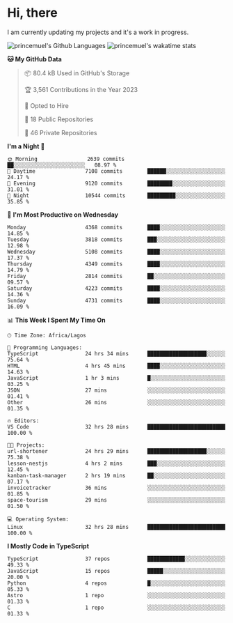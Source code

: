 # Hi, there

<!--
**princemuel/princemuel** is a ✨ _special_ ✨ repository because its `README.md` (this file) appears on your GitHub profile.

Here are some ideas to get you started:

- 🔭 I’m currently working on ...
- 🌱 I’m currently learning ...
- 👯 I’m looking to collaborate on ...
- 🤔 I’m looking for help with ...
- 💬 Ask me about ...
- 📫 How to reach me: ...
- 😄 Pronouns: ...
- ⚡ Fun fact: ...
-->

I am currently updating my projects and it's a work in progress.

![princemuel's Github Languages](https://github-readme-stats.vercel.app/api/top-langs/?username=princemuel&text_color=586069&layout=compact&hide_border=true&title_color=0366d6&count_private=true&include_all_commits=true&theme=tokyonight&show_icons=true)
![princemuel's wakatime stats](https://github-readme-stats.vercel.app/api/wakatime?username=princemuel&text_color=586069&layout=compact&hide_border=true&title_color=0366d6&count_private=true&include_all_commits=true&theme=tokyonight&show_icons=true)

<!--START_SECTION:waka-->
**🐱 My GitHub Data** 

> 📦 80.4 kB Used in GitHub's Storage 
 > 
> 🏆 3,561 Contributions in the Year 2023
 > 
> 💼 Opted to Hire
 > 
> 📜 18 Public Repositories 
 > 
> 🔑 46 Private Repositories 
 > 
**I'm a Night 🦉** 

```text
🌞 Morning                2639 commits        ██░░░░░░░░░░░░░░░░░░░░░░░   08.97 % 
🌆 Daytime                7108 commits        ██████░░░░░░░░░░░░░░░░░░░   24.17 % 
🌃 Evening                9120 commits        ████████░░░░░░░░░░░░░░░░░   31.01 % 
🌙 Night                  10544 commits       █████████░░░░░░░░░░░░░░░░   35.85 % 
```
📅 **I'm Most Productive on Wednesday** 

```text
Monday                   4368 commits        ████░░░░░░░░░░░░░░░░░░░░░   14.85 % 
Tuesday                  3818 commits        ███░░░░░░░░░░░░░░░░░░░░░░   12.98 % 
Wednesday                5108 commits        ████░░░░░░░░░░░░░░░░░░░░░   17.37 % 
Thursday                 4349 commits        ████░░░░░░░░░░░░░░░░░░░░░   14.79 % 
Friday                   2814 commits        ██░░░░░░░░░░░░░░░░░░░░░░░   09.57 % 
Saturday                 4223 commits        ████░░░░░░░░░░░░░░░░░░░░░   14.36 % 
Sunday                   4731 commits        ████░░░░░░░░░░░░░░░░░░░░░   16.09 % 
```


📊 **This Week I Spent My Time On** 

```text
🕑︎ Time Zone: Africa/Lagos

💬 Programming Languages: 
TypeScript               24 hrs 34 mins      ███████████████████░░░░░░   75.64 % 
HTML                     4 hrs 45 mins       ████░░░░░░░░░░░░░░░░░░░░░   14.63 % 
JavaScript               1 hr 3 mins         █░░░░░░░░░░░░░░░░░░░░░░░░   03.25 % 
JSON                     27 mins             ░░░░░░░░░░░░░░░░░░░░░░░░░   01.41 % 
Other                    26 mins             ░░░░░░░░░░░░░░░░░░░░░░░░░   01.35 % 

🔥 Editors: 
VS Code                  32 hrs 28 mins      █████████████████████████   100.00 % 

🐱‍💻 Projects: 
url-shortener            24 hrs 29 mins      ███████████████████░░░░░░   75.38 % 
lesson-nestjs            4 hrs 2 mins        ███░░░░░░░░░░░░░░░░░░░░░░   12.45 % 
kanban-task-manager      2 hrs 19 mins       ██░░░░░░░░░░░░░░░░░░░░░░░   07.17 % 
invoicetracker           36 mins             ░░░░░░░░░░░░░░░░░░░░░░░░░   01.85 % 
space-tourism            29 mins             ░░░░░░░░░░░░░░░░░░░░░░░░░   01.50 % 

💻 Operating System: 
Linux                    32 hrs 28 mins      █████████████████████████   100.00 % 
```

**I Mostly Code in TypeScript** 

```text
TypeScript               37 repos            ████████████░░░░░░░░░░░░░   49.33 % 
JavaScript               15 repos            █████░░░░░░░░░░░░░░░░░░░░   20.00 % 
Python                   4 repos             █░░░░░░░░░░░░░░░░░░░░░░░░   05.33 % 
Astro                    1 repo              ░░░░░░░░░░░░░░░░░░░░░░░░░   01.33 % 
C                        1 repo              ░░░░░░░░░░░░░░░░░░░░░░░░░   01.33 % 
```




<!--END_SECTION:waka-->
